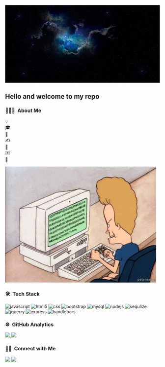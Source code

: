 
<img alt="space intro" src="./images/space.png"/>
<h2>Hello and welcome to my repo </h2>

### 👨🏻‍💻 &nbsp;About Me

💡 &nbsp;\
🎓 &nbsp;\
🌱 &nbsp;\
✍️ &nbsp;\
💬 &nbsp;\
✉️ &nbsp;\
📄 &nbsp;

<img alt="Night Coding" src="./images/coding.gif"/>

### 🛠 &nbsp;Tech Stack
<img src="https://cdn.jsdelivr.net/gh/devicons/devicon/icons/javascript/javascript-original.svg"  alt="javascript" width="25" height="25"/>
<img src="https://cdn.jsdelivr.net/gh/devicons/devicon/icons/html5/html5-original.svg"alt="html5" width="25" height="25"/>
<img src="https://cdn.jsdelivr.net/gh/devicons/devicon/icons/css3/css3-original.svg" alt="css" width="25" height="25"/>
<img src="https://cdn.jsdelivr.net/gh/devicons/devicon/icons/bootstrap/bootstrap-original.svg" alt="bootstrap" width="25" height="25"/>
<img src="https://cdn.jsdelivr.net/gh/devicons/devicon/icons/mysql/mysql-original-wordmark.svg" alt="mysql" width="25" height="25"/>
<img src="https://cdn.jsdelivr.net/gh/devicons/devicon/icons/nodejs/nodejs-original.svg" alt="nodejs" width="25" height="25"/>
<img src="https://cdn.jsdelivr.net/gh/devicons/devicon/icons/sequelize/sequelize-original.svg" alt="sequlize" width="25" height="25"/>
<img src="https://cdn.jsdelivr.net/gh/devicons/devicon/icons/jquery/jquery-original.svg" alt="jquerry" width="25" height="25"/>
<img src="https://cdn.jsdelivr.net/gh/devicons/devicon/icons/express/express-original-wordmark.svg" alt="express" width="25" height="25"/>
<img src="https://cdn.jsdelivr.net/gh/devicons/devicon/icons/handlebars/handlebars-original.svg" alt="handlebars" width="25" height="25"/>


### ⚙️ &nbsp;GitHub Analytics

<p>
<a href="https://github.com/BryceBann">
  <img height="180em" src="https://github-readme-stats.vercel.app/api?username=BryceBann&theme=algolia&show_icons=true"/>
  <img height="180em" src="https://github-readme-stats.vercel.app/api/top-langs/?username=BryceBann&layout=compact&hide=shell&theme=algolia"/>
</a>
</p>

### 🤝🏻 &nbsp;Connect with Me

<p>
<a href="https://www.linkedin.com/in/bryce-bann-4151ba1b8/"><img src="https://img.shields.io/badge/-Bryce%20Bann-0077B5?style=flat&logo=Linkedin&logoColor=white"/></a>
<a href="mailto:punkrice@gmail.com"><img src="https://img.shields.io/badge/-punkrice@gmail.com-D14836?style=flat&logo=Gmail&logoColor=white"/></a>
</p>
